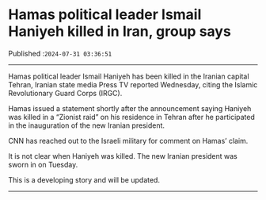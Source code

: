 # Hamas political leader Ismail Haniyeh killed in Iran, group says

Published :`2024-07-31 03:36:51`

---

Hamas political leader Ismail Haniyeh has been killed in the Iranian capital Tehran, Iranian state media Press TV reported Wednesday, citing the Islamic Revolutionary Guard Corps (IRGC).

Hamas issued a statement shortly after the announcement saying Haniyeh was killed in a “Zionist raid” on his residence in Tehran after he participated in the inauguration of the new Iranian president.

CNN has reached out to the Israeli military for comment on Hamas’ claim.

It is not clear when Haniyeh was killed. The new Iranian president was sworn in on Tuesday.

This is a developing story and will be updated.

---

